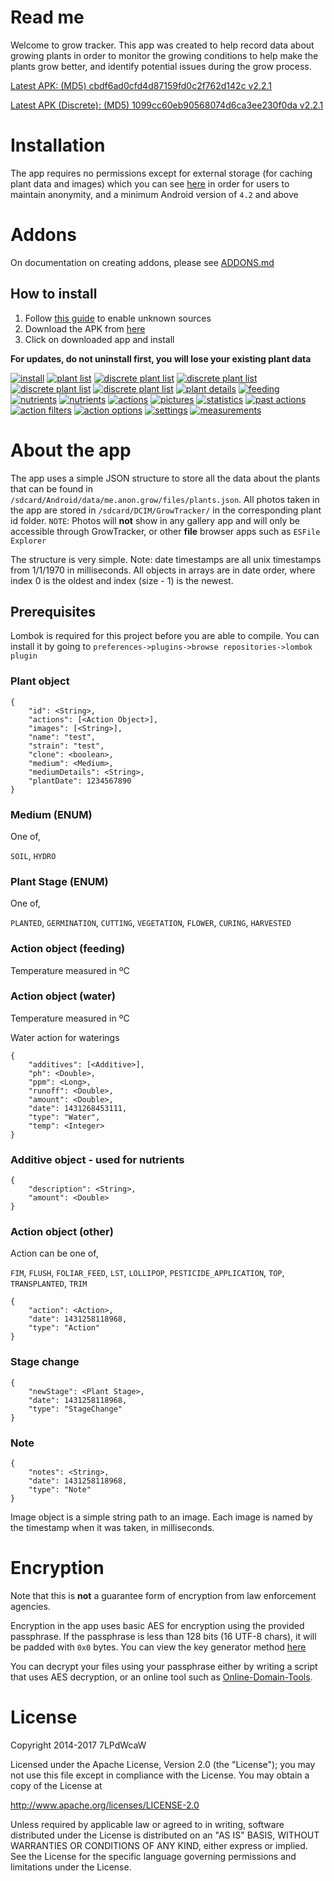 # Read me

Welcome to grow tracker. This app was created to help record data about growing plants in order to monitor the growing conditions to help make the plants grow better, and identify potential issues during the grow process.

[Latest APK: (MD5) cbdf6ad0cfd4d87159fd0c2f762d142c v2.2.1](https://github.com/7LPdWcaW/GrowTracker-Android/raw/master/app/app-production-release.apk)

[Latest APK (Discrete): (MD5) 1099cc60eb90568074d6ca3ee230f0da v2.2.1](https://github.com/7LPdWcaW/GrowTracker-Android/raw/master/app/app-discrete-release.apk)

# Installation

The app requires no permissions except for external storage (for caching plant data and images) which you can see [here](https://github.com/7LPdWcaW/GrowTracker-Android/blob/develop/app/src/main/AndroidManifest.xml) in order for users to maintain anonymity, and a minimum Android version of `4.2` and above

# Addons

On documentation on creating addons, please see [ADDONS.md](ADDONS.md)

## How to install

1. Follow [this guide](https://gameolith.uservoice.com/knowledgebase/articles/76902-android-4-0-tablets-allowing-app-installs-from) to enable unknown sources
2. Download the APK from [here](https://github.com/7LPdWcaW/GrowTracker-Android/releases)
3. Click on downloaded app and install

**For updates, do not uninstall first, you will lose your existing plant data**

[![install](screenshots/install-thumb.png)](screenshots/install.png)
[![plant list](screenshots/1-thumb.png)](screenshots/1.png)
[![discrete plant list](screenshots/1b-thumb.png)](screenshots/1b.png)
[![discrete plant list](screenshots/1c-thumb.png)](screenshots/1c.png)
[![discrete plant list](screenshots/1d-thumb.png)](screenshots/1d.png)
[![discrete plant list](screenshots/1e-thumb.png)](screenshots/1e.png)
[![plant details](screenshots/2-thumb.png)](screenshots/2.png)
[![feeding](screenshots/3-thumb.png)](screenshots/3.png)
[![nutrients](screenshots/4-thumb.png)](screenshots/4.png)
[![nutrients](screenshots/4b-thumb.png)](screenshots/4b.png)
[![actions](screenshots/5-thumb.png)](screenshots/5.png)
[![pictures](screenshots/6-thumb.png)](screenshots/6.png)
[![statistics](screenshots/7-thumb.png)](screenshots/7.png)
[![past actions](screenshots/8-thumb.png)](screenshots/8.png)
[![action filters](screenshots/9-thumb.png)](screenshots/9.png)
[![action options](screenshots/10-thumb.png)](screenshots/10.png)
[![settings](screenshots/11-thumb.png)](screenshots/11.png)
[![measurements](screenshots/12-thumb.png)](screenshots/12.png)

# About the app

The app uses a simple JSON structure to store all the data about the plants that can be found in `/sdcard/Android/data/me.anon.grow/files/plants.json`. All photos taken in the app are stored in `/sdcard/DCIM/GrowTracker/` in the corresponding plant id folder. `NOTE`: Photos will **not** show in any gallery app and will only be accessible through GrowTracker, or other **file** browser apps such as `ESFile Explorer`

The structure is very simple. Note: date timestamps are all unix timestamps from 1/1/1970 in milliseconds. All objects in arrays are in date order, where index 0 is the oldest and index (size - 1) is the newest.

## Prerequisites

Lombok is required for this project before you are able to compile. You can install it by going to `preferences->plugins->browse repositories->lombok plugin`

### Plant object

```
{
    "id": <String>,
    "actions": [<Action Object>],
    "images": [<String>],
    "name": "test",
    "strain": "test",
    "clone": <boolean>,
    "medium": <Medium>,
    "mediumDetails": <String>,
    "plantDate": 1234567890
}
```

### Medium (ENUM)

One of,

`SOIL`, `HYDRO`

### Plant Stage (ENUM)

One of,

`PLANTED`, `GERMINATION`, `CUTTING`, `VEGETATION`, `FLOWER`, `CURING`, `HARVESTED`

### Action object (feeding)

Temperature measured in ºC


### Action object (water)

Temperature measured in ºC

Water action for waterings

```
{
    "additives": [<Additive>],
    "ph": <Double>,
    "ppm": <Long>,
    "runoff": <Double>,
    "amount": <Double>,
    "date": 1431268453111,
    "type": "Water",
    "temp": <Integer>
}
```

### Additive object - used for nutrients

```
{
    "description": <String>,
    "amount": <Double>
}
```

### Action object (other)

Action can be one of,

`FIM`, `FLUSH`, `FOLIAR_FEED`, `LST`, `LOLLIPOP`, `PESTICIDE_APPLICATION`, `TOP`, `TRANSPLANTED`, `TRIM`

```
{
    "action": <Action>,
    "date": 1431258118968,
    "type": "Action"
}
```

### Stage change

```
{
    "newStage": <Plant Stage>,
    "date": 1431258118968,
    "type": "StageChange"
}
```

### Note

```
{
    "notes": <String>,
    "date": 1431258118968,
    "type": "Note"
}
```

Image object is a simple string path to an image. Each image is named by the timestamp when it was taken, in milliseconds.

# Encryption

Note that this is **not** a guarantee form of encryption from law enforcement agencies.

Encryption in the app uses basic AES for encryption using the provided passphrase. If the passphrase is less than 128 bits (16 UTF-8 chars), it will be padded with `0x0` bytes. You can view the key generator method [here](https://github.com/7LPdWcaW/GrowTracker-Android/blob/master/app/src/main/java/me/anon/lib/helper/EncryptionHelper.java#L27)

You can decrypt your files using your passphrase either by writing a script that uses AES decryption, or an online tool such as [Online-Domain-Tools](http://aes.online-domain-tools.com/).

# License

Copyright 2014-2017 7LPdWcaW

Licensed under the Apache License, Version 2.0 (the "License");
you may not use this file except in compliance with the License.
You may obtain a copy of the License at

   http://www.apache.org/licenses/LICENSE-2.0

Unless required by applicable law or agreed to in writing, software
distributed under the License is distributed on an "AS IS" BASIS,
WITHOUT WARRANTIES OR CONDITIONS OF ANY KIND, either express or implied.
See the License for the specific language governing permissions and
limitations under the License.

